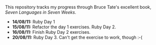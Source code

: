 This repository tracks my progress through Bruce Tate's excellent book, _Seven Languages in Seven Weeks_.

 * **14/08/11:** Ruby Day 1
 * **15/08/11:** Refactor the day 1 exercises. Ruby Day 2.
 * **16/08/11:** Finish Ruby Day 2 exercises.
 * **20/08/11:** Ruby Day 3. Can't get the exercise to work, though :-(
